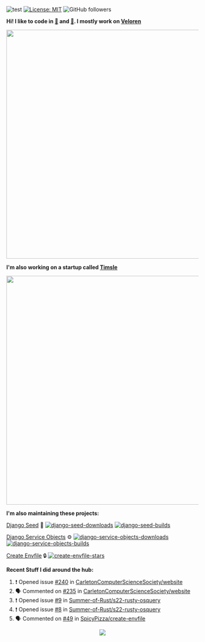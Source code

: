 ![test](https://hits.seeyoufarm.com/api/count/incr/badge.svg?url=https://github.com/AngelOnFira)
[![License: MIT](https://img.shields.io/badge/License-MIT-yellow.svg)](https://opensource.org/licenses/MIT)
![GitHub followers](https://img.shields.io/github/followers/angelonfira?style=social)

**Hi! I like to code in [:crab:](https://www.rust-lang.org/) and [:snake:](https://www.python.org/). I mostly work on [Veloren](https://veloren.net)**

<p align="center">
  <img width="600" src="https://media.discordapp.net/attachments/444005079410802699/730566298073038949/rsz_5f0656b6aa176.png">
</p>

**I'm also working on a startup called [Timsle](https://timsle.com)**

<p align="center">
  <img width="600" src="https://media.discordapp.net/attachments/444005079410802699/730566842674053130/rsz_5f0657242abb4.png">
</p>

**I'm also maintaining these projects:**

[Django Seed](https://github.com/Brobin/django-seed)
:seedling:
[![django-seed-downloads](https://pepy.tech/badge/django-seed)](https://pepy.tech/project/django-seed)
[![django-seed-builds](https://github.com/Brobin/django-seed/workflows/Test/badge.svg)](https://github.com/Brobin/django-seed)

[Django Service Objects](https://github.com/mixxorz/django-service-objects)
:gear:
[![django-service-objects-downloads](https://pepy.tech/badge/django-service-objects)](https://pepy.tech/project/django-service-objects)
[![django-service-objects-builds](https://github.com/mixxorz/django-service-objects/actions/workflows/test.yml/badge.svg)](https://github.com/mixxorz/django-service-objects/actions/workflows/test.yml)

[Create Envfile](https://github.com/SpicyPizza/create-envfile)
:lock:
[![create-envfile-stars](https://img.shields.io/github/stars/SpicyPizza/create-envfile?style=social)](https://github.com/SpicyPizza/create-envfile)

**Recent Stuff I did around the hub:**

<!--START_SECTION:activity-->
1. ❗️ Opened issue [#240](https://github.com/CarletonComputerScienceSociety/website/issues/240) in [CarletonComputerScienceSociety/website](https://github.com/CarletonComputerScienceSociety/website)
2. 🗣 Commented on [#235](https://github.com/CarletonComputerScienceSociety/website/issues/235) in [CarletonComputerScienceSociety/website](https://github.com/CarletonComputerScienceSociety/website)
3. ❗️ Opened issue [#9](https://github.com/Summer-of-Rust/s22-rusty-osquery/issues/9) in [Summer-of-Rust/s22-rusty-osquery](https://github.com/Summer-of-Rust/s22-rusty-osquery)
4. ❗️ Opened issue [#8](https://github.com/Summer-of-Rust/s22-rusty-osquery/issues/8) in [Summer-of-Rust/s22-rusty-osquery](https://github.com/Summer-of-Rust/s22-rusty-osquery)
5. 🗣 Commented on [#49](https://github.com/SpicyPizza/create-envfile/issues/49) in [SpicyPizza/create-envfile](https://github.com/SpicyPizza/create-envfile)
<!--END_SECTION:activity-->

<p align="center">
  <img src="https://github-profile-trophy.vercel.app/?username=angelonfira&column=4&theme=nord&margin-w=15&margin-h=15">
</p>
